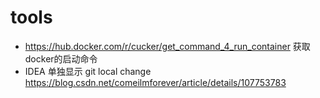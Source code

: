 # tools

* https://hub.docker.com/r/cucker/get_command_4_run_container 获取docker的启动命令
* IDEA 单独显示 git local change https://blog.csdn.net/comeilmforever/article/details/107753783

